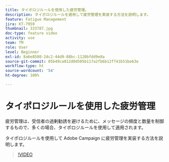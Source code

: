 ```yaml
---
title: タイポロジルールを使用した疲労管理。
description: タイポロジルールを適用して疲労管理を実装する方法を説明します。
feature: Fatigue Management
jira: KT-7959
thumbnail: 333787.jpg
doc-type: feature video
activity: use
team: TM
role: User
level: Beginner
exl-id: 8a6e8580-24c2-44d9-88bc-1120bfdd9e8a
source-git-commit: 05b49ca012d0d505b117a2fb6b12ff41b51be63e
workflow-type: ht
source-wordcount: '54'
ht-degree: 100%

---
```


# タイポロジルールを使用した疲労管理

疲労管理は、受信者の過剰勧誘を避けるために、メッセージの頻度と数量を制御するもので、多くの場合、タイポロジルールを使用して適用されます。

タイポロジルールを使用して Adobe Campaign に疲労管理を実装する方法を説明します。

>[!VIDEO](https://video.tv.adobe.com/v/333787?quality=12&learn=on)
